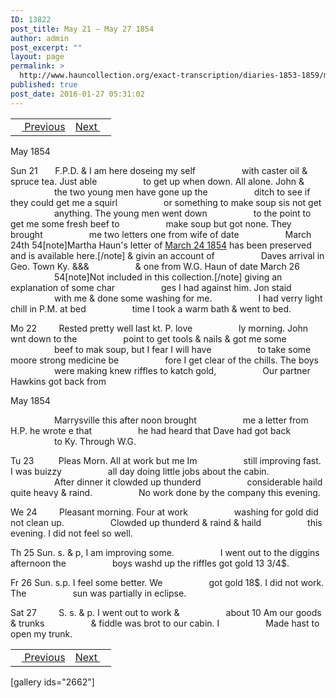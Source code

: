 ```yaml
---
ID: 13822
post_title: May 21 – May 27 1854
author: admin
post_excerpt: ""
layout: page
permalink: >
  http://www.hauncollection.org/exact-transcription/diaries-1853-1859/may-21-may-27-1854/
published: true
post_date: 2016-01-27 05:31:02
---
```

<table style="width: 100%;" align="center">
<tbody>
<tr>
<td><a href="http://www.hauncollection.org/diaries-1853-1859/may-16-may-20-1854/"><img src="https://lh3.googleusercontent.com/-EFJpxxNiPNw/VqgtWBCZrMI/AAAAAAAAAFU/WfY4lPFWWkg/s800-Ic42/Soeb-Plain-Arrows-8-10px.png" alt="" width="10" height="10" /> Previous</a></td>
<td style="text-align: right;"><a href="http://www.hauncollection.org/diaries-1853-1859/may-27-may-31-1854/">Next <img src="https://lh3.googleusercontent.com/-67k0cYlpXHw/VqgtWKz1MXI/AAAAAAAAAFU/k9PW_Piyurk/s800-Ic42/Soeb-Plain-Arrows-5-10px.png" alt="" width="10" height="10" /></a></td>
</tr>
</tbody>
</table>
May 1854

Sun 21       F.P.D. &amp; I am here doseing my self
<span style="margin-left: 70px;">with caster oil &amp; spruce tea. Just able
<span style="margin-left: 70px;">to get up when down. All alone. John &amp;
<span style="margin-left: 70px;">the two young men have gone up the
<span style="margin-left: 70px;">ditch to see if they could get me a squirl
<span style="margin-left: 70px;">or something to make soup sis not get
<span style="margin-left: 70px;">anything. The young men went down
<span style="margin-left: 70px;">to the point to get me some fresh beef to
<span style="margin-left: 70px;">make soup but got none. They brought
<span style="margin-left: 70px;">me two letters one from wife of date
<span style="margin-left: 70px;">March 24th 54[note]Martha Haun's letter of <a href="http://www.hauncollection.org/version-2/version-ii-series-ii/march-24-1854/">March 24 1854</a> has been preserved and is available here.[/note] &amp; givin an account of
<span style="margin-left: 70px;">Daves arrival in Geo. Town Ky. &amp;&amp;&amp;
<span style="margin-left: 70px;">&amp; one from W.G. Haun of date March 26
<span style="margin-left: 70px;">54[note]Not included in this collection.[/note] giving an explanation of some char
<span style="margin-left: 70px;">ges I had against him. Jon staid
<span style="margin-left: 70px;">with me &amp; done some washing for me.
<span style="margin-left: 70px;">I had verry light chill in P.M. at bed
<span style="margin-left: 70px;">time I took a warm bath &amp; went to bed.</span></span></span></span></span></span></span></span></span></span></span></span></span></span></span></span></span>

Mo 22         Rested pretty well last kt. P. love
<span style="margin-left: 70px;">ly morning. John wnt down to the
<span style="margin-left: 70px;">point to get tools &amp; nails &amp; got me some
<span style="margin-left: 70px;">beef to mak soup, but I fear I will have
<span style="margin-left: 70px;">to take some moore strong medicine be
<span style="margin-left: 70px;">fore I get clear of the chills. The boys
<span style="margin-left: 70px;">were making knew riffles to katch gold,
<span style="margin-left: 70px;">Our partner Hawkins got back from</span></span></span></span></span></span></span>

May 1854

<span style="margin-left: 70px;">Marrysville this after noon brought
<span style="margin-left: 70px;">me a letter from H.P. he wrote e that
<span style="margin-left: 70px;">he had heard that Dave had got back
<span style="margin-left: 70px;">to Ky. Through W.G.</span></span></span></span>

Tu 23          Pleas Morn. All at work but me Im
<span style="margin-left: 70px;">still improving fast. I was buizzy
<span style="margin-left: 70px;">all day doing little jobs about the cabin.
<span style="margin-left: 70px;">After dinner it clowded up thunderd
<span style="margin-left: 70px;">considerable haild quite heavy &amp; raind.
<span style="margin-left: 70px;">No work done by the company this evening.</span></span></span></span></span>

We 24         Pleasant morning. Four at work
<span style="margin-left: 70px;">washing for gold did not clean up.
<span style="margin-left: 70px;">Clowded up thunderd &amp; raind &amp; haild
<span style="margin-left: 70px;">this evening. I did not feel so well.</span></span></span>

Th 25 Sun. s. &amp; p, I am improving some.
<span style="margin-left: 70px;">I went out to the diggins afternoon the
<span style="margin-left: 70px;">boys washd up the riffles got gold 13 3/4$.</span></span>

Fr 26 Sun. s.p. I feel some better. We
<span style="margin-left: 70px;">got gold 18$. I did not work. The
<span style="margin-left: 70px;">sun was partially in eclipse.</span></span>

Sat 27         S. s. &amp; p. I went out to work &amp;
<span style="margin-left: 70px;">about 10 Am our goods &amp; trunks
<span style="margin-left: 70px;">&amp; fiddle was brot to our cabin. I
<span style="margin-left: 70px;">Made hast to open my trunk.</span></span></span>
<table style="width: 100%;" align="center">
<tbody>
<tr>
<td><a href="http://www.hauncollection.org/diaries-1853-1859/may-16-may-20-1854/"><img src="https://lh3.googleusercontent.com/-EFJpxxNiPNw/VqgtWBCZrMI/AAAAAAAAAFU/WfY4lPFWWkg/s800-Ic42/Soeb-Plain-Arrows-8-10px.png" alt="" width="10" height="10" /> Previous</a></td>
<td style="text-align: right;"><a href="http://www.hauncollection.org/diaries-1853-1859/may-27-may-31-1854/">Next <img src="https://lh3.googleusercontent.com/-67k0cYlpXHw/VqgtWKz1MXI/AAAAAAAAAFU/k9PW_Piyurk/s800-Ic42/Soeb-Plain-Arrows-5-10px.png" alt="" width="10" height="10" /></a></td>
</tr>
</tbody>
</table>
[gallery ids="2662"]